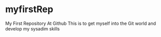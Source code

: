 # myfirstRep
My First Repository At Github
This is to get myself into the Git world and develop my sysadim skills
